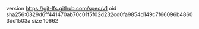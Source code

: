 version https://git-lfs.github.com/spec/v1
oid sha256:0829d6ff441470ab70c01f5f02d232cd0fa9854d149c7f66096b48603dd1503a
size 10662
